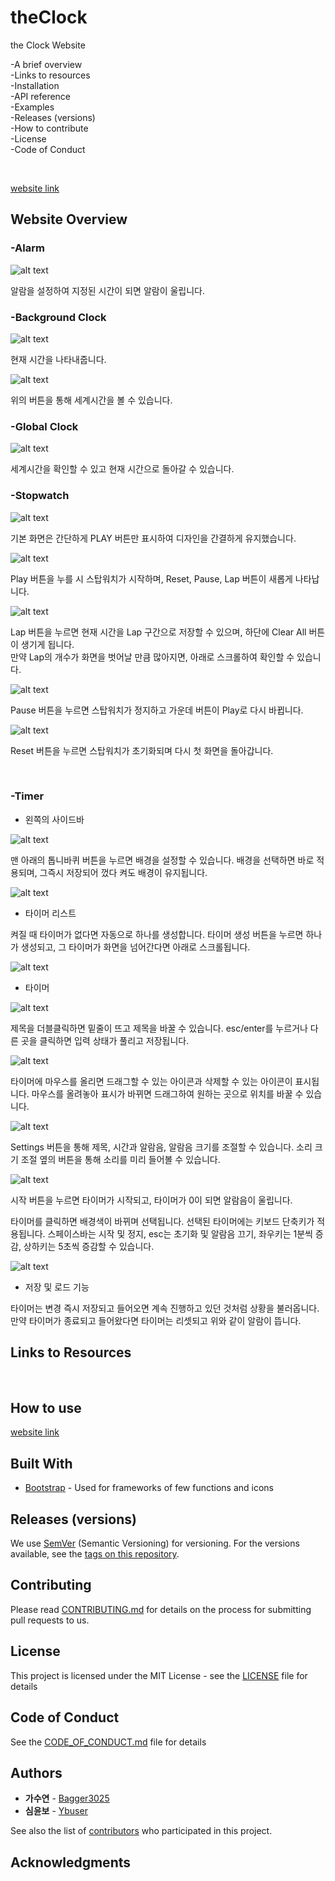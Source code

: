# theClock

the Clock Website

-A brief overview\
-Links to resources\
-Installation\
-API reference\
-Examples\
-Releases (versions)\
-How to contribute\
-License\
-Code of Conduct

</br>

<!-- A brief overview -->

[website link](https://bagger3025.github.io/theClock) </br>

## Website Overview

### -Alarm

![alt text](screenshots/9.png)

알람을 설정하여 지정된 시간이 되면 알람이 울립니다.
</br>

### -Background Clock

![alt text](screenshots/10.png)

현재 시간을 나타내줍니다.

![alt text](screenshots/11.png)

위의 버튼을 통해 세계시간을 볼 수 있습니다.
</br>

### -Global Clock

![alt text](screenshots/12.png)

세계시간을 확인할 수 있고 현재 시간으로 돌아갈 수 있습니다.
</br>

### -Stopwatch

![alt text](screenshots/13.PNG)

기본 화면은 간단하게 PLAY 버튼만 표시하여 디자인을 간결하게 유지했습니다.

![alt text](screenshots/14.PNG)

Play 버튼을 누를 시 스탑워치가 시작하며, Reset, Pause, Lap 버튼이 새롭게 나타납니다.

![alt text](screenshots/15.PNG)

Lap 버튼을 누르면 현재 시간을 Lap 구간으로 저장할 수 있으며, 하단에 Clear All 버튼이 생기게 됩니다. </br>
만약 Lap의 개수가 화면을 벗어날 만큼 많아지면, 아래로 스크롤하여 확인할 수 있습니다.

![alt text](screenshots/16.PNG)

Pause 버튼을 누르면 스탑워치가 정지하고 가운데 버튼이 Play로 다시 바뀝니다.

![alt text](screenshots/17.PNG)

Reset 버튼을 누르면 스탑워치가 초기화되며 다시 첫 화면을 돌아갑니다.

</br>

### -Timer

-   왼쪽의 사이드바

![alt text](screenshots/1.png)

맨 아래의 톱니바퀴 버튼을 누르면 배경을 설정할 수 있습니다. 배경을 선택하면 바로 적용되며, 그즉시 저장되어 껐다 켜도 배경이 유지됩니다.

![alt text](screenshots/2.png)

-   타이머 리스트

켜질 때 타이머가 없다면 자동으로 하나를 생성합니다. 타이머 생성 버튼을 누르면 하나가 생성되고, 그 타이머가 화면을 넘어간다면 아래로 스크롤됩니다.

![alt text](screenshots/3.png)

-   타이머

![alt text](screenshots/4.png)

제목을 더블클릭하면 밑줄이 뜨고 제목을 바꿀 수 있습니다. esc/enter를 누르거나 다른 곳을 클릭하면 입력 상태가 풀리고 저장됩니다.

![alt text](screenshots/5.png)

타이머에 마우스를 올리면 드래그할 수 있는 아이콘과 삭제할 수 있는 아이콘이 표시됩니다. 마우스를 올려놓아 표시가 바뀌면 드래그하여 원하는 곳으로 위치를 바꿀 수 있습니다.

![alt text](screenshots/6.png)

Settings 버튼을 통해 제목, 시간과 알람음, 알람음 크기를 조절할 수 있습니다. 소리 크기 조절 옆의 버튼을 통해 소리를 미리 들어볼 수 있습니다.

![alt text](screenshots/7.png)

시작 버튼을 누르면 타이머가 시작되고, 타이머가 0이 되면 알람음이 울립니다.

타이머를 클릭하면 배경색이 바뀌며 선택됩니다. 선택된 타이머에는 키보드 단축키가 적용됩니다. 스페이스바는 시작 및 정지, esc는 초기화 및 알람음 끄기, 좌우키는 1분씩 증감, 상하키는 5초씩 증감할 수 있습니다.

![alt text](screenshots/8.png)

-   저장 및 로드 기능

타이머는 변경 즉시 저장되고 들어오면 계속 진행하고 있던 것처럼 상황을 불러옵니다. 만약 타이머가 종료되고 들어왔다면 타이머는 리셋되고 위와 같이 알람이 뜹니다.

<!-- Links to resources -->

## Links to Resources

</br>

<!-- Installation -->

## How to use

[website link](https://bagger3025.github.io/theClock)

## Built With

-   [Bootstrap](https://getbootstrap.com/) - Used for frameworks of few functions and icons
<!-- examples of built with:
-   [Dropwizard](http://www.dropwizard.io/1.0.2/docs/) - The web framework used
-   [Maven](https://maven.apache.org/) - Dependency Management
-   [ROME](https://rometools.github.io/rome/) - Used to generate RSS Feeds
    -->

<!-- Releases (versions) -->

## Releases (versions)

We use [SemVer](http://semver.org/) (Semantic Versioning) for versioning. For the versions available, see the [tags on this repository](https://github.com/bagger3025/theClock/tags).

<!-- How to contribute -->

## Contributing

Please read [CONTRIBUTING.md](CONTRIBUTING.md) for details on the process for submitting pull requests to us.

<!-- License -->

## License

This project is licensed under the MIT License - see the [LICENSE](LICENSE) file for details

<!-- Code of Conduct -->

## Code of Conduct

See the [CODE_OF_CONDUCT.md](CODE_OF_CONDUCT.md) file for details

## Authors

-   **가수연** - [Bagger3025](https://github.com/bagger3025)
-   **심윤보** - [Ybuser](https://github.com/ybuser)

See also the list of [contributors](https://github.com/bagger3025/theClock/contributors) who participated in this project.

## Acknowledgments
